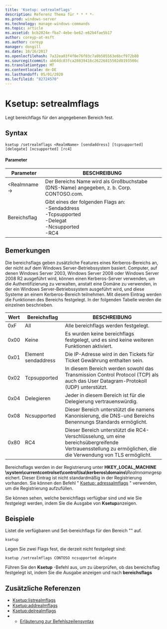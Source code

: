 ```yaml
---
title: 'Ksetup: setrealmflags'
description: Referenz Thema für * * * *-
ms.prod: windows-server
ms.technology: manage-windows-commands
ms.topic: article
ms.assetid: bcb2824e-fba7-4ebe-be62-e62b4fae5b17
author: coreyp-at-msft
ms.author: coreyp
manager: dongill
ms.date: 10/16/2017
ms.openlocfilehash: 7a32ea03f4f0e76f03c7a0b505563e6bcf972b80
ms.sourcegitcommit: ab64dc83fca28039416c26226815502d0193500c
ms.translationtype: MT
ms.contentlocale: de-DE
ms.lasthandoff: 05/01/2020
ms.locfileid: "82724570"
---
```

# <a name="ksetupsetrealmflags"></a>Ksetup: setrealmflags



Legt bereichflags für den angegebenen Bereich fest.

## <a name="syntax"></a>Syntax

```
ksetup /setrealmflags <RealmName> [sendaddress] [tcpsupported] [delegate] [ncsupported] [rc4]
```

#### <a name="parameters"></a>Parameter

|Parameter|BESCHREIBUNG|
|---------|-----------|
|\<Realmname->|Der Bereichs Name wird als Großbuchstabe (DNS-Name) angegeben, z. b. Corp. CONTOSO.com.|
|Bereichsflag|Gibt eines der folgenden Flags an:</br>-Sendaddress</br>-Tcpsupported</br>-Delegat</br>-Ncsupported</br>-RC4|

## <a name="remarks"></a>Bemerkungen

Die bereichsflags geben zusätzliche Features eines Kerberos-Bereichs an, der nicht auf dem Windows Server-Betriebssystem basiert. Computer, auf denen Windows Server 2003, Windows Server 2008 oder Windows Server 2008 R2 ausgeführt wird, können einen Kerberos-Server verwenden, um die Authentifizierung zu verwalten, anstatt eine Domäne zu verwenden, in der ein Windows Server-Betriebssystem ausgeführt wird, und diese Systeme an einem Kerberos-Bereich teilnehmen. Mit diesem Eintrag werden die Funktionen des Bereichs festgelegt. In der folgenden Tabelle werden die einzelnen beschrieben.

|Wert|Bereichsflag|BESCHREIBUNG|
|-----|----------|-----------|
|0xF|All|Alle bereichflags werden festgelegt.|
|0x00|Keine|Es wurden keine bereichflags festgelegt, und es sind keine weiteren Funktionen aktiviert.|
|0x01|Element sendaddress|Die IP-Adresse wird in den Tickets für Ticket Gewährung enthalten sein.|
|0x02|Tcpsupported|In diesem Bereich werden sowohl das Transmission Control Protocol (TCP) als auch das User Datagram-Protokoll (UDP) unterstützt.|
|0x04|Delegieren|Jeder in diesem Bereich ist für die Delegierung vertrauenswürdig.|
|0x08|Ncsupported|Dieser Bereich unterstützt die namens Kanonisierung, die DNS-und Bereichs Benennungs Standards ermöglicht.|
|0x80|RC4|Dieser Bereich unterstützt die RC4-Verschlüsselung, um eine bereichsübergreifende Vertrauensstellung zu ermöglichen, die die Verwendung von TLS ermöglicht.|

Bereichsflags werden in der Registrierung unter **HKEY_LOCAL_MACHINE \system\currentcontrolset\control\lsa\kerberos\domains\\**<em>Realmname</em>gespeichert. Dieser Eintrag ist nicht standardmäßig in der Registrierung vorhanden. Sie können den Befehl " [Ksetup: adressalmflags](ksetup-addrealmflags.md) " verwenden, um die Registrierung aufzufüllen.

Sie können sehen, welche bereichflags verfügbar sind und wie Sie festgelegt werden, indem Sie die Ausgabe von **Ksetup**anzeigen.

## <a name="examples"></a>Beispiele

Listet die verfügbaren und Set-bereichflags für den Bereich "" auf.
```
ksetup
```
Legen Sie zwei Flags fest, die derzeit nicht festgelegt sind:
```
ksetup /setrealmflags CONTOSO ncsupported delegate
```
Führen Sie den **Ksetup** -Befehl aus, um zu überprüfen, ob das bereichsflag festgelegt ist, indem Sie die Ausgabe anzeigen und nach **bereichsflags**

## <a name="additional-references"></a>Zusätzliche Referenzen

-   [Ksetup:listrealmflags](ksetup-listrealmflags.md)
-   [Ksetup:addrealmflags](ksetup-addrealmflags.md)
-   [Ksetup:delrealmflags](ksetup-delrealmflags.md)
-   - [Erläuterung zur Befehlszeilensyntax](command-line-syntax-key.md)